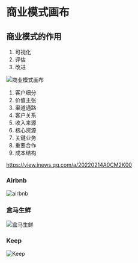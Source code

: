﻿# 商业模式画布

## 商业模式的作用

1. 可视化
2. 评估
3. 改进

![商业模式画布](https://img-blog.csdnimg.cn/img_convert/7c95378c3c298680e95f61163a41633f.png)

1. 客户细分
2. 价值主张
3. 渠道通路
4. 客户关系
5. 收入来源
6. 核心资源
7. 关键业务
8. 重要合作
9. 成本结构

<https://view.inews.qq.com/a/20220214A0CM2K00>

### Airbnb

![airbnb](http://inews.gtimg.com/newsapp_bt/0/14520095104/641)

### 盒马生鲜

![盒马生鲜](http://inews.gtimg.com/newsapp_bt/0/14520095194/641)

### Keep

![Keep](http://inews.gtimg.com/newsapp_bt/0/14520095195/641)
